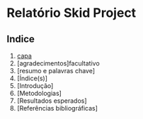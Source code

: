 # Relatório Skid Project

## Indice

1. [capa](morte.md)
2. [agradecimentos]facultativo
3. [resumo e palavras chave]
4. [Índice(s)]
5. [Introdução]
6. [Metodologias]
7. [Resultados esperados]
8. [Referências bibliográficas]


